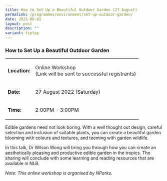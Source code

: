 ```yaml
---
title: How to Set Up a Beautiful Outdoor Garden (27 August)
permalink: /programmes/environment/set-up-outdoor-garden/
date: 2022-08-01
layout: post
description: ""
variant: tiptap
---
```

<h3>How to Set Up a Beautiful Outdoor Garden</h3>
<table style="minWidth: 50px">
<colgroup>
<col>
<col>
</colgroup>
<tbody>
<tr>
<td rowspan="1" colspan="1">
<p><strong>Location:</strong>
</p>
</td>
<td rowspan="1" colspan="1">
<p>Online Workshop
<br>(Link will be sent to successful registrants)</p>
</td>
</tr>
<tr>
<td rowspan="1" colspan="1">
<p><strong>Date:</strong>
</p>
</td>
<td rowspan="1" colspan="1">
<p>27 August 2022 (Saturday)</p>
</td>
</tr>
<tr>
<td rowspan="1" colspan="1">
<p><strong>Time:</strong>
</p>
</td>
<td rowspan="1" colspan="1">
<p>2:00PM - 3:00PM</p>
</td>
</tr>
</tbody>
</table>
<p>Edible gardens need not look boring. With a well thought out design, careful
selection and inclusion of suitable plants, you can create a beautiful
garden blooming with colours and textures, and teeming with garden wildlife.</p>
<p>In this talk, Dr Wilson Wong will bring you through how you can create
an aesthetically pleasing and productive edible garden in the tropics.
The sharing will conclude with some learning and reading resources that
are available in NLB.</p>
<p><em>Note: This online workshop is organised by NParks.</em>
</p>
<p></p>